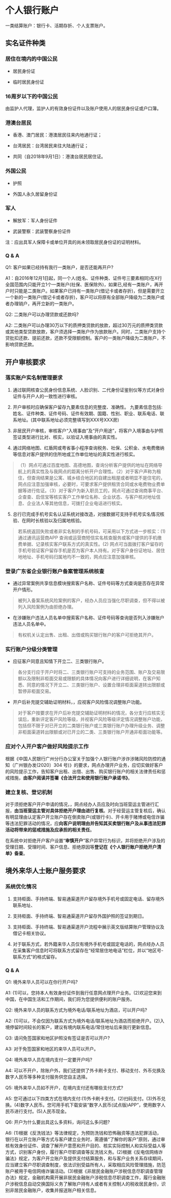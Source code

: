 # 个人银行账户

一类结算账户：银行卡、活期存折、个人支票账户。

## 实名证件种类

### 居住在境内的中国公民

- 居民身份证

- 临时居民身份证

### 16周岁以下的中国公民

由监护人代理，监护人的有效身份证件以及账户使用人的居民身份证或户口簿。

### 港澳台居民

- 香港、澳门居民：港澳居民往来内地通行证；

- 台湾居民：台湾居民来往大陆通行证；

- 共同（自2018年9月1日）：港澳台居民居住证。

### 外国公民

- 护照

- 外国人永久居留身份证

### 军人

- 解放军：军人身份证件

- 武装警察：武装警察身份证件

注：应出具军人保障卡或单位开具的尚未领取居民身份证的证明材料。

### Q & A

Q1: 客户如果已经持有我行一类账户，是否还能再开户?

A1：自2016年12月1日起，同一个人(姓名、证件种类、证件号三要素相同)在X行全国范围内只能开立1个一类账户(社保、医保除外)，如果已,经有一类账户，再开户时只能是二类账户。如果客户已持有一类账户(借记卡或者存折)，但是需要开立一个新的一类账户(借记卡或者存折)，客户可以将原有全部账户降级为二类账户或者办理销户，再开立新的一类账户。

Q2: 二类账户可以办理贷款或还款吗?

A2: 二类账户可以办理30万以下的质押类贷款的放款，超过30万元的质押类贷款或其他类型贷款放款，客户须选择一类账户作为放款账户。同时，二类账户支持个贷批扣还款、提前还款，还款不受限额控制。客户的一类账户降级为二类账户，不影响贷款还款。

## 开户审核要求

### 落实账户实名制管理要求

1. 通过联网核查公民身份信息系统、人脸识别、二代身份证鉴别仪等方式对身份证件与开户人的一致性进行审核。

2. 开户审核时应确保客户留存九要素信息的完整度、准确性。 九要素信息包括:姓名、证件种类、证件号码、证件有效期、国籍、性别、职业、联系电话、联系地址。(其中联系地址必须完整填写到XXX号XXX房)

3. 非居民开户审核，审核客户“入境事由”及“开户用途”，将客户入境事由与护照签证类型进行比对、核实，以验证入境事由的真实性。

4. 通过网络地图、红盾网或粤省事小程序查询税务、社保、公积金、水电费缴纳等信息对客户提供的住所地或工作单位地址的真实性进行核实。

> （1）网点可通过百度地图、高德地图，查询分析客户提供的地址在网络导航上的真实性及与我网点的距离分析开户合理性。（2）对于客户声称为租住，但查询结果是公寓、城乡结合地区的自建出租屋或者明显不是住宅的，网点应注意加强审核，必要时，可要求客户提供租赁合同或水电费物业费单据等进行佐证。（3）对于客户为新入职员工的，网点可通过查询商事平台、企查查、启信宝等核实客户工作单位名称、企业状态、与客户核对地址信息、企业法人等其他信息，可拨打企业电话进行核实。

5. 总行已完成手机号实名认证系统对接改造，对接数据可支持手机号实名情况核验、在网时长核验以及归属地核验。

> 若系统返回失败或者非实名制的手机号码，可采用以下方式进一步核实：(1) 通过通讯运营商APP 查询或运营商短信实名核查服务或客户提供的手机缴费单据、记录核实客户联系方式的真实性。(2) 网点可当面拨打客户留存的手机号验证客户留存手机是否为客户本人持有。对于客户身份证地址、居住地地址、手机号码归属地均不一致的，网点应注意加强审核。

### 登录广东省企业银行账户备案管理系统核查

- 通过异常案例共享信息模块搜索客户名称、证件号码等方式查询是否存在异常开户情形。

> 被列入备案系统风险案例的客户，经办人员应当强化尽职调查，但不得以被列入风险案例为由拒绝办理。

- 在涉嫌账户违法人员名单中搜索客户名称、证件号码等查询是否列入涉嫌账户违法人员名单中。

> 有权机关认定出售、出租、出借或购买银行账户的客户可拒绝其开户。

### 实行账户分级分类管理

- 应征客户同意且知情下开立二、三类银行账户。

> 各分支行应于开户时将二、三类银行账户可支持的业务范围、账户及交易限额以及限制非柜面交易或限额的具体情况向客户进行详细说明，在客户知悉、同意的情况下开立二、三类银行账户、设置合理非柜面渠道转出限额或暂停非柜面交易。

- 开户后补充提交辅助证明材料，，应视客户风险情况调整账户功能。

> 对于客户按要求在开户后补充提交辅助证明材料的情况，各分支行应核实无误后，重新评定客户风险等级，并视客户风险等级评定情况调整账户功能，包括但不限于对已开立的二类银行账户或三类银行账户办理升级业务、调整非柜面渠道转出限额或对已开立的二类、三类银行账户开通非柜面功能等。

### 应对个人开户客户做好风险提示工作

根据《中国人民银行广州分行办公室关于加强个人银行账户涉诈涉赌风险防控的通知（广州银办发(2020〕304 号)》的要求，网点办理开户业务，应切实做好客户的风险提示工作，告知客户出租、出借、出售、购买银行账户的相关法律责任和惩戒措施，**由客户阅读并签署《合法开立和使用银行账户承诺书》**。

### 建立复核、登记机制

对于须拒绝客户开户申请的情况，，网点经办人员应及时向当班营运主管进行汇报，**由当班营运主管对具体拒绝开户理由进行复核**。对于经营运主管复核后，确认有明显理由认定客户开立账户存在倒卖账户(或银行卡)、开卡用于赌博或电信诈骗等违法犯罪活动的情况，应**向客户说明理由并告知其买卖银行账户及从事违法犯罪活动将带来的惩戒措施及应承担的相关责任**。

在系统中对拒绝开户客户设置“**审慎开户**”客户异常行为标识，并将拒绝开户涉及的受理日期、受理时间、客户信息、拒绝原因等**登记在《个人银行账户拒绝开户清单》备查**。

## 境外来华人士账户服务要求

### 系统优化情况

1. 支持柜面、手持终端、智易通渠道开户留存境外手机号或固定电话、留存境外联系地址、

2. 支持柜面、手持终端、智易通渠道开户留存外国护照的签证到期日。

3. 支持柜面、手持终端、智易通渠道开户流程中展示英文版结算账户管理协议及借记卡相关协议。

4. 对于联系方式，若外籍来华人员仅有境外手机号或固定电话的，网点经办人员在采集客户信息时可将联系方式留存在“经常居住地电话”栏位，并以“地区号-联系方式”的格式留存。


### Q & A

Q1: 境外来华人员可以在你行开户吗?

A1: (1)可以，您持本人有效身份证件到我行任意网点理开户业务。(2)欢迎您来到中国，在中国生活和工作期间，我们将为您提供便利的账户服务。

Q2: 境外来华人员的联系方式为境外电话/联系地址为酒店，可以开户吗?

A2: (1)可以，不会仅因为联系方式为境外电话/联系地址为酒店而拒绝开户。(2)入境停留时间较长的客户，建议有境内联系电话/常住地址后来我行更新信息。

Q3: 请问免签国家和地区护照没有签证是否可以开户?

A3: 对于免签国家和地区的来华人员可以开户。

Q4: 境外来华人员在境内支付一定要开户吗?

A4: 可以不开户，除账户外，我们还提供了外卡刷卡支付、移动支付、外币兑换及数字人民币等多种支付服务供您自主选择。

Q5: 境外来华人员如不开户，在境内支付还有哪些支付方式?

A5: 您可通过以下四类方式在境内支付:(1)外卡刷卡支付。(2)扫码支付。(3)外币兑换。(4)数字人民币。您可用手机下载安装“数字人民币(试点版)APP”，使用数字人民币进行支付。(5)人民币现金。

Q6: 开户为什么要出具这么多资料，询问这么多问题?

A6: (1)根据《反洗钱法》等法律规定，为预防洗钱和恐怖融资等违法犯罪活动，银行在以开立账户等方式与客户建立业务时，需遵循“了解你的客户”原则，通过审核有效身份证件、调查了解开户意愿和开户目的、核实实际控制人和实际受益人等方式，识别客户身份，履行客户尽职调查等反洗钱义务。(2)根据《反电信网络诈骗法》规定，为客户开立账户及提供支付结算服务，和与客户业务关系存续期间，应当建立客户尽职调查制度，依法识别受益所有人，采取相应风险管理措施，防范账户被用于电信网络诈骗活动。(3)根据《非居民金融账户涉税信息尽职调查管理办法》规定，金融机构需开展非居民金融账户涉税信息尽职调查工作，履行金融账户涉税信息自动交换国际义务了解账户持有人或者有关控制人的税收居民身份，识别非居民金融账户，收集并报送账户相关信息。